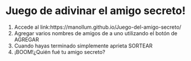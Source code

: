 <h1>Juego de adivinar el amigo secreto!</h1>
<ol>
  <li>Accede al link:https://manollum.github.io/Juego-del-amigo-secreto/</li>
  <li>Agregar varios nombres de amigos de a uno utilizando el botón de AGREGAR</li>
  <li>Cuando hayas terminado simplemente aprieta SORTEAR</li>
  <li>¡BOOM!¿Quién fué tu amigo secreto?</li>
</ol>
